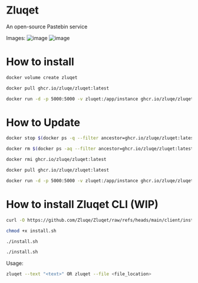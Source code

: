 # Zluqet
An open-source Pastebin service

Images:
![image](https://github.com/user-attachments/assets/a249ab7e-b743-445d-840b-d85ce30006a4)
![image](https://github.com/user-attachments/assets/cd39d1dc-4628-4897-981a-0a44be16e985)

# How to install
```bash
docker volume create zluqet
```
```bash
docker pull ghcr.io/zluqe/zluqet:latest
```
```bash
docker run -d -p 5000:5000 -v zluqet:/app/instance ghcr.io/zluqe/zluqet:latest
```

# How to Update
```bash
docker stop $(docker ps -q --filter ancestor=ghcr.io/zluqe/zluqet:latest)
```
```bash
docker rm $(docker ps -aq --filter ancestor=ghcr.io/zluqe/zluqet:latest)
```
```bash
docker rmi ghcr.io/zluqe/zluqet:latest
```
```bash
docker pull ghcr.io/zluqe/zluqet:latest
```
```bash
docker run -d -p 5000:5000 -v zluqet:/app/instance ghcr.io/zluqe/zluqet:latest
```

# How to install Zluqet CLI (WIP)
```bash
curl -O https://github.com/Zluqe/Zluqet/raw/refs/heads/main/client/install.sh
```
```bash
chmod +x install.sh
```
```bash
./install.sh
```
```bash
./install.sh
```

Usage:
```bash
zluqet --text "<text>" OR zluqet --file <file_location>
```
